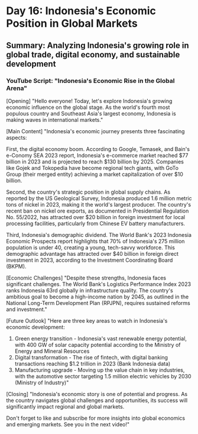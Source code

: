 # Day 16: Indonesia's Economic Position in Global Markets
## Summary: Analyzing Indonesia's growing role in global trade, digital economy, and sustainable development

### YouTube Script: "Indonesia's Economic Rise in the Global Arena"

[Opening]
"Hello everyone! Today, let's explore Indonesia's growing economic influence on the global stage. As the world's fourth most populous country and Southeast Asia's largest economy, Indonesia is making waves in international markets."

[Main Content]
"Indonesia's economic journey presents three fascinating aspects:

First, the digital economy boom. According to Google, Temasek, and Bain's e-Conomy SEA 2023 report, Indonesia's e-commerce market reached $77 billion in 2023 and is projected to reach $130 billion by 2025. Companies like Gojek and Tokopedia have become regional tech giants, with GoTo Group (their merged entity) achieving a market capitalization of over $10 billion.

Second, the country's strategic position in global supply chains. As reported by the US Geological Survey, Indonesia produced 1.6 million metric tons of nickel in 2023, making it the world's largest producer. The country's recent ban on nickel ore exports, as documented in Presidential Regulation No. 55/2022, has attracted over $20 billion in foreign investment for local processing facilities, particularly from Chinese EV battery manufacturers.

Third, Indonesia's demographic dividend. The World Bank's 2023 Indonesia Economic Prospects report highlights that 70% of Indonesia's 275 million population is under 40, creating a young, tech-savvy workforce. This demographic advantage has attracted over $40 billion in foreign direct investment in 2023, according to the Investment Coordinating Board (BKPM).

[Economic Challenges]
"Despite these strengths, Indonesia faces significant challenges. The World Bank's Logistics Performance Index 2023 ranks Indonesia 63rd globally in infrastructure quality. The country's ambitious goal to become a high-income nation by 2045, as outlined in the National Long-Term Development Plan (RPJPN), requires sustained reforms and investment."

[Future Outlook]
"Here are three key areas to watch in Indonesia's economic development:

1. Green energy transition - Indonesia's vast renewable energy potential, with 400 GW of solar capacity potential according to the Ministry of Energy and Mineral Resources
2. Digital transformation - The rise of fintech, with digital banking transactions reaching $1.2 trillion in 2023 (Bank Indonesia data)
3. Manufacturing upgrade - Moving up the value chain in key industries, with the automotive sector targeting 1.5 million electric vehicles by 2030 (Ministry of Industry)"

[Closing]
"Indonesia's economic story is one of potential and progress. As the country navigates global challenges and opportunities, its success will significantly impact regional and global markets.

Don't forget to like and subscribe for more insights into global economics and emerging markets. See you in the next video!"